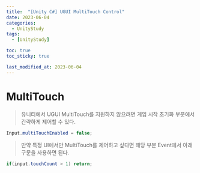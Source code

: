 ```yaml
---
title:  "[Unity C#] UGUI MultiTouch Control" 
date: 2023-06-04
categories:
  - UnityStudy
tags:
  - [UnityStudy]

toc: true
toc_sticky: true

last_modified_at: 2023-06-04
---
```


# MultiTouch
>유니티에서 UGUI MultiTouch를 지원하지 않으려면 게임 시작 초기화 부분에서 간략하게 제어할 수 있다.

  ```c#
Input.multiTouchEnabled = false;
  ``` 
>만약 특정 UI에서만 MultiTouch를 제어하고 싶다면 해당 부분 Event에서 아래 구문을 사용하면 된다.

  ```c#
if(input.touchCount > 1) return;
  ``` 